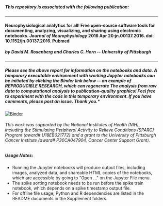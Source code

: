 ##### *This repository is associated with the following publication:*
-----------
#### Neurophysiological analytics for all!  Free open-source software tools for documenting, analyzing, visualizing, and sharing using electronic notebooks. *Journal of Neurophysiology* 2016 Apr 20:jn.00137.2016. doi: 10.1152/jn.00137.2016. [Pubmed](https://www.ncbi.nlm.nih.gov/pubmed/27098025)

##### by David M. Rosenberg and Charles C. Horn -- University of Pittsburgh
-----------

##### *Please see the above report for information on the notebooks and data. A temporary executable environment with working Jupyter notebooks can be initiated by clicking the Binder link below -- an example of REPRODUCIBLE RESEARCH, which can regenerate The analysis from raw data to computational analysis to publication-quality graphics! Feel free to experiment with the code in this temporary environment. If you have comments, please post an issue. Thank you.**
[![Binder](http://mybinder.org/badge.svg)](http://mybinder.org/repo/cchorn/Neurophysiological-Analytics-for-All)

###### This work was supported by the National Institutes of Health (NIH), including the Stimulating Peripheral Activity to Relieve Conditions (SPARC) Program (award# U18EB021772) and a grant to the University of Pittsburgh Cancer Institute (award# P30CA047904, Cancer Center Support Grant).

##### Usage Notes:
* Running the Jupyter notebooks will produce output files, including images, analyzed data, and shareable HTML copies of the notebooks, which are accessible by going to "Open ..." on the Jupyter File menu.
* The spike sorting notebook needs to be run before the spike train notebook, which depends on a spike timestamp output file.
* For offline file usage, Python and R dependencies are listed in the README documents in the Supplement folders.  
